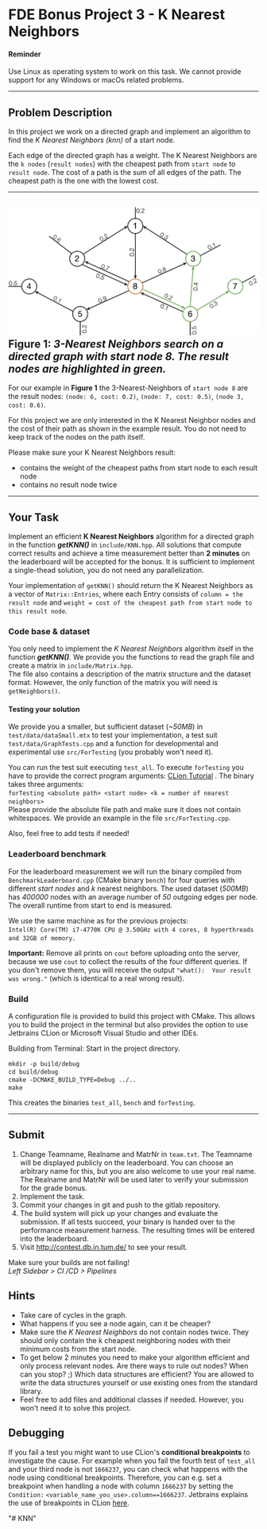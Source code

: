 # FDE Bonus Project 3 - K Nearest Neighbors

#### Reminder

Use Linux as operating system to work on this task. We cannot provide support for any Windows or macOs related problems.

---
## Problem Description

In this project we work on a directed graph and implement an algorithm to find the _K Nearest Neighbors (knn)_ of a start node.

Each edge of the directed graph has a weight.
The K Nearest Neighbors are the `k nodes` (`result nodes`) with the cheapest path from `start node` to `result node`.
The cost of a path is the sum of all edges of the path.
The cheapest path is the one with the lowest cost.

---
![](Graph.png)
**Figure 1:** *3-Nearest Neighbors search on a directed graph with start node 8. The result nodes are highlighted in green.*
---

For our example in **Figure 1** the 3-Nearest-Neighbors of `start node 8` are the result nodes: `(node: 6, cost: 0.2)`, `(node: 7, cost: 0.5)`, `(node 3, cost: 0.6)`.

For this project we are only interested in the K Nearest Neighbor nodes and the cost of their path as shown in the example result.
You do not need to keep track of the nodes on the path itself.

Please make sure your K Nearest Neighbors result:
- contains the weight of the cheapest paths from start node to each result node 
- contains no result node twice

---
## Your Task

Implement an efficient **K Nearest Neighbors** algorithm for a directed graph in the function **_getKNN()_**
in `include/KNN.hpp`. All solutions that compute correct results and achieve a time measurement better than **2
minutes** on the leaderboard will be accepted for the bonus. It is sufficient to implement a single-thead solution, you
do not need any parallelization.

Your implementation of `getKNN()` should return the K Nearest Neighbors as a vector of `Matrix::Entries`, where each Entry
consists of `column = the result node` and `weight = cost of the cheapest path from start node to this result node`.

### Code base & dataset

You only need to implement the *K Nearest Neighbors* algorithm itself in the function **_getKNN()_**. We provide you the
functions to read the graph file and create a matrix in ```include/Matrix.hpp```.  
The file also contains a description of the matrix structure and the dataset format. However, the only function of the
matrix you will need is ```getNeighbors()```.

#### Testing your solution

We provide you a smaller, but sufficient dataset (*~50MB*) in ```test/data/dataSmall.mtx``` to test your implementation,
a test suit ```test/data/GraphTests.cpp``` and a function for developmental and experimental use ```src/ForTesting```
(you probably won't need it).

You can run the test suit executing ```test_all```. To execute ```forTesting``` you have to provide the correct program
arguments: [CLion Tutorial](https://www.jetbrains.com/help/objc/add-environment-variables-and-program-arguments.html#add-program-arguments)
. The binary takes three arguments: <br>
```forTesting <absolute path> <start node> <k = number of nearest neighbors>``` <br>
Please provide the absolute file path and make sure it does not contain whitespaces. We provide an example in the
file ```src/ForTesting.cpp```.

Also, feel free to add tests if needed!

### Leaderboard benchmark

For the leaderboard measurement we will run the binary compiled from `BenchmarkLeaderboard.cpp` (CMake binary `bench`)
for four queries with different *start nodes* and *k* nearest neighbors. The used dataset (*500MB*) has *400000* nodes
with an average number of *50* outgoing edges per node. The overall runtime from start to end is measured.<br>

We use the same machine as for the previous projects: <br>
```Intel(R) Core(TM) i7-4770K CPU @ 3.50GHz with 4 cores, 8 hyperthreads and 32GB of memory.```

**Important:** Remove all prints on `cout` before uploading onto the server, because we use `cout` to collect the
results of the four different queries. If you don't remove them, you will receive the
output `"what():  Your result was wrong."` (which is identical to a real wrong result).

### Build

A configuration file is provided to build this project with CMake. This allows you to build the project
in the terminal but also provides the option to use Jetbrains CLion or Microsoft Visual Studio and other
IDEs.

Building from Terminal:
Start in the project directory.

```
mkdir -p build/debug
cd build/debug
cmake -DCMAKE_BUILD_TYPE=Debug ../..
make
```

This creates the binaries `test_all`, `bench` and `forTesting`.

---
## Submit
1. Change Teamname, Realname and MatrNr in `team.txt`.
   The Teamname will be displayed publicly on the leaderboard.
   You can choose an arbitrary name for this, but you are also welcome to use your real name.
   The Realname and MatrNr will be used later to verify your submission for the grade bonus.
2. Implement the task.
3. Commit your changes in git and push to the gitlab repository.
4. The build system will pick up your changes and evaluate the submission.
   If all tests succeed, your binary is handed over to the performance measurement harness.
   The resulting times will be entered into the leaderboard.
5. Visit http://contest.db.in.tum.de/ to see your result.

Make sure your builds are not failing! <br/>
*Left Sidebar > CI /CD > Pipelines*


## Hints

- Take care of cycles in the graph.
- What happens if you see a node again, can it be cheaper?
- Make sure the *K Nearest Neighbors* do not contain nodes twice. They should only contain the k cheapest neighboring
  nodes with their minimum costs from the start node.
- To get below 2 minutes you need to make your algorithm efficient and only process relevant nodes. Are there ways to
  rule out nodes? When can you stop? ;) Which data structures are efficient? You are allowed to write the data
  structures yourself or use existing ones from the standard library.
- Feel free to add files and additional classes if needed. However, you won't need it to solve this project.

## Debugging

If you fail a test you might want to use CLion's **conditional breakpoints** to investigate the cause. For example when
you fail the fourth test of `test_all` and your third node is not `1666237`, you can check what happens with the node
using conditional breakpoints. Therefore, you can e.g. set a breakpoint when handling a node with column `1666237` by
setting the `Condition:` `<variable_name_you_use>.column==1666237`. Jetbrains explains the use of breakpoints in
CLion [here](https://www.jetbrains.com/help/clion/using-breakpoints.html#set-breakpoints).

"# KNN" 

